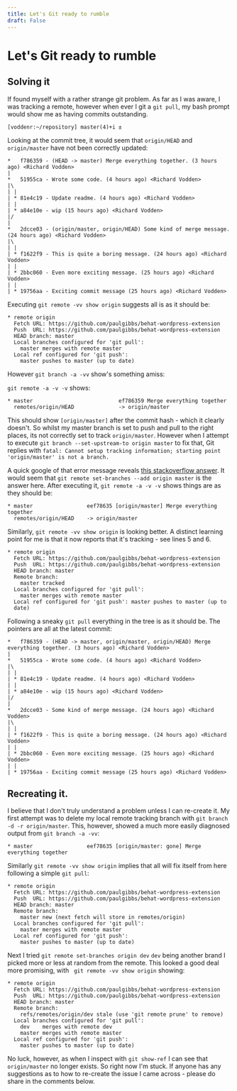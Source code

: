 ```yaml
---
title: Let's Git ready to rumble
draft: False
---
```

# Let's Git ready to rumble

## Solving it

If found myself with a rather strange git problem. As far as I was aware,
I was tracking a remote, however when ever I git a `git pull`, my bash
prompt would show me as having commits outstanding.

``` 
[voddenr:~/repository] master(4)+i ± 
```

Looking at the commit tree, it would seem that `origin/HEAD` and
`origin/master` have not been correctly updated:

```
*   f786359 - (HEAD -> master) Merge everything together. (3 hours ago) <Richard Vodden>
|
*   51955ca - Wrote some code. (4 hours ago) <Richard Vodden>
|\
| |
| * 81e4c19 - Update readme. (4 hours ago) <Richard Vodden>
| |
| * a84e10e - wip (15 hours ago) <Richard Vodden>
|/
|
*   2dcce03 - (origin/master, origin/HEAD) Some kind of merge message. (24 hours ago) <Richard Vodden>
|\
| |
| * f1622f9 - This is quite a boring message. (24 hours ago) <Richard Vodden>
| |
| * 2bbc060 - Even more exciting message. (25 hours ago) <Richard Vodden>
| |
| * 19756aa - Exciting commit message (25 hours ago) <Richard Vodden> 
```

Executing `git remote -vv show origin` suggests all is as it should be:

```
* remote origin
  Fetch URL: https://github.com/paulgibbs/behat-wordpress-extension
  Push  URL: https://github.com/paulgibbs/behat-wordpress-extension
  HEAD branch: master
  Local branches configured for 'git pull':
    master merges with remote master
  Local ref configured for 'git push': 
    master pushes to master (up to date) 
```

However `git branch -a -vv` show's something amiss:

`git remote -a -v -v` shows:

```
* master                           ef786359 Merge everything together
  remotes/origin/HEAD              -> origin/master
```

This should show `[origin/master]` after the commit hash - which it
clearly doesn't. So whilst my master branch is set to push and pull to the
right places, its not correctly set to track `origin/master`. However when
I attempt to execute `git branch --set-upstream-to origin master` to fix
that, Git replies with `fatal: Cannot setup tracking information; starting
point 'origin/master' is not a branch.`

A quick google of that error message reveals 
[this stackoverflow
answer](https://stackoverflow.com/questions/22446446/cannot-setup-tracking-information-starting-point-origin-master-is-not-a-branch).
It would seem that `git remote set-branches --add origin master` is the answer here. After
executing it, `git remote -a -v -v` shows things are as they should be:

```
* master                 eef78635 [origin/master] Merge everything together
  remotes/origin/HEAD    -> origin/master
```

Similarly, `git remote -vv show origin` is looking better. A distinct
learning point for me is that it now reports that it's tracking - see
lines 5 and 6.

```
* remote origin
  Fetch URL: https://github.com/paulgibbs/behat-wordpress-extension
  Push  URL: https://github.com/paulgibbs/behat-wordpress-extension
  HEAD branch: master
  Remote branch:
    master tracked
  Local branches configured for 'git pull':
    master merges with remote master
  Local ref configured for 'git push': master pushes to master (up to
  date) 
```

Following a sneaky `git pull` everything in the tree is as it should be.
The pointers are all at the latest commit:

```
*   f786359 - (HEAD -> master, origin/master, origin/HEAD) Merge everything together. (3 hours ago) <Richard Vodden>
|
*   51955ca - Wrote some code. (4 hours ago) <Richard Vodden>
|\
| |
| * 81e4c19 - Update readme. (4 hours ago) <Richard Vodden>
| |
| * a84e10e - wip (15 hours ago) <Richard Vodden>
|/
|
*   2dcce03 - Some kind of merge message. (24 hours ago) <Richard Vodden>
|\
| |
| * f1622f9 - This is quite a boring message. (24 hours ago) <Richard Vodden>
| |
| * 2bbc060 - Even more exciting message. (25 hours ago) <Richard Vodden>
| |
| * 19756aa - Exciting commit message (25 hours ago) <Richard Vodden> 
```

## Recreating it.

I believe that I don't truly understand a problem unless I can re-create
it. My first attempt was to delete my local remote tracking branch with
`git branch -d -r origin/master`. This, however,
showed a much more easily diagnosed output from `git branch -a -vv`:

```
* master                 eef78635 [origin/master: gone] Merge everything together
```

Similarly `git remote -vv show origin` implies that all will fix itself
from here following a simple `git pull`:

```
* remote origin
  Fetch URL: https://github.com/paulgibbs/behat-wordpress-extension
  Push  URL: https://github.com/paulgibbs/behat-wordpress-extension
  HEAD branch: master
  Remote branch:
    master new (next fetch will store in remotes/origin)
  Local branches configured for 'git pull':
    master merges with remote master
  Local ref configured for 'git push':
    master pushes to master (up to date)
```

Next I tried `git remote set-branches origin dev` `dev` being another
brand I picked more or less at random from the remote. This looked a good
deal more promising, with ` git remote -vv show origin` showing:

``` 
* remote origin
  Fetch URL: https://github.com/paulgibbs/behat-wordpress-extension
  Push  URL: https://github.com/paulgibbs/behat-wordpress-extension
  HEAD branch: master
  Remote branch:
    refs/remotes/origin/dev stale (use 'git remote prune' to remove)
  Local branches configured for 'git pull':
    dev    merges with remote dev
    master merges with remote master
  Local ref configured for 'git push':
    master pushes to master (up to date)
```

No luck, however, as when I inspect with `git show-ref` I can see that
`origin/master` no longer exists. So right now I'm stuck. If anyone has
any suggestions as to how to re-create the issue I came across - please do
share in the comments below.


